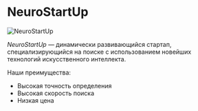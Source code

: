 # NeuroStartUp

![NeuroStartUp](C:\Users\6145~1\AppData\Local\Temp\Rar$DIa13508.32473\NeuroStartUp.png)

*NeuroStartUp* — динамически развивающийся стартап, специализирующийся на поиске с использованием новейших технологий искусственного интеллекта.

Наши преимущества:
* Высокая точность определения
* Высокая скорость поиска
* Низкая цена

